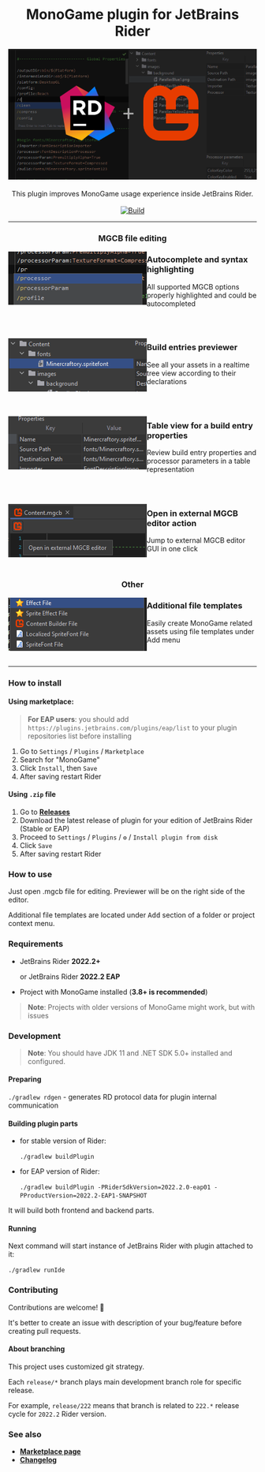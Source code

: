 <div align="center">
  <h1>MonoGame plugin for JetBrains Rider</h1>
  <img src="img/rider-monogame-cover.png" alt="Logo">
  <br /><br />
  This plugin improves MonoGame usage experience inside JetBrains Rider.
  <br /><br />
  <a href="https://github.com/seclerp/rider-efcore/actions/workflows/build.yml"><img src="https://github.com/seclerp/rider-efcore/actions/workflows/build.yml/badge.svg" alt="Build"></a>
</div>

---

<div align="center">
  <h3>MGCB file editing</h3>
</div>

<p>
  <img align="left" src="img/how-to-use-1.png"  alt="How to use 1"/>
  <h3>Autocomplete and syntax highlighting</h3>
  All supported MGCB options properly highlighted and could be autocompleted
</p>

<br /><br />

<p>
  <img align="left" src="img/how-to-use-2.png"  alt="How to use 1"/>
  <h3>Build entries previewer</h3>
  See all your assets in a realtime tree view according to their declarations
</p>

<br /><br />

<p>
  <img align="left" src="img/how-to-use-3.png"  alt="How to use 1"/>
  <h3>Table view for a build entry properties</h3>
  Review build entry properties and processor parameters in a table representation
</p>

<br /><br />

<p>
  <img align="left" src="img/how-to-use-4.png"  alt="How to use 1"/>
  <h3>Open in external MGCB editor action</h3>
  Jump to external MGCB editor GUI in one click
</p>

<br />

<div align="center">
  <h3>Other</h3>
</div>

<p>
  <img align="left" src="img/how-to-use-5.png"  alt="How to use 1"/>
  <h3>Additional file templates</h3>

Easily create MonoGame related assets using file templates under Add menu
</p>
<br />

---

### How to install

#### Using marketplace:

> **For EAP users**: you should add `https://plugins.jetbrains.com/plugins/eap/list` to your plugin repositories list before installing

1. Go to `Settings` / `Plugins` / `Marketplace`
1. Search for "MonoGame"
1. Click `Install`, then `Save`
1. After saving restart Rider

#### Using `.zip` file
1. Go to [**Releases**](https://github.com/seclerp/rider-monogame/releases)
2. Download the latest release of plugin for your edition of JetBrains Rider (Stable or EAP)
3. Proceed to `Settings` / `Plugins` / `⚙` / `Install plugin from disk`
4. Click `Save`
5. After saving restart Rider

### How to use

Just open .mgcb file for editing. Previewer will be on the right side of the editor.

Additional file templates are located under <kbd>Add</kbd> section of a folder or project context menu.

### Requirements

- JetBrains Rider **2022.2+**

  or JetBrains Rider **2022.2 EAP**

- Project with MonoGame installed (**3.8+ is recommended**)  

> **Note**: Projects with older versions of MonoGame might work, but with issues

### Development

> **Note**: You should have JDK 11 and .NET SDK 5.0+ installed and configured.

#### Preparing

`./gradlew rdgen` - generates RD protocol data for plugin internal communication

#### Building plugin parts

- for stable version of Rider:

  `./gradlew buildPlugin`


- for EAP version of Rider:

  `./gradlew buildPlugin -PRiderSdkVersion=2022.2.0-eap01 -PProductVersion=2022.2-EAP1-SNAPSHOT`

It will build both frontend and backend parts.

#### Running

Next command will start instance of JetBrains Rider with plugin attached to it:

`./gradlew runIde`

### Contributing

Contributions are welcome! 🎉

It's better to create an issue with description of your bug/feature before creating pull requests.

#### About branching

This project uses customized git strategy.

Each `release/*` branch plays main development branch role for specific release.

For example, `release/222` means that branch is related to `222.*` release cycle for `2022.2` Rider version.

### See also

- [**Marketplace page**](https://plugins.jetbrains.com/plugin/18415-monogame)
- [**Changelog**](CHANGELOG.md)
